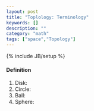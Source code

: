 ```yaml
---
layout: post
title: "Toplology: Terminology"
keywords: [] 
description: ""
category: "math"
tags: ["space","Topology"]
---
```

{% include JB/setup %}


#### Definition
1. Disk: 
2. Circle:
3. Ball:
4. Sphere:
